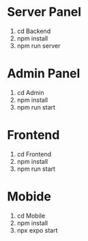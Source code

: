 # Server Panel

1. cd Backend
2. npm install
3. npm run server

# Admin Panel

1. cd Admin
2. npm install
3. npm run start

# Frontend

1. cd Frontend
2. npm install
3. npm run start

# Mobide 

1. cd Mobile 
2. npm install
3. npx expo start

